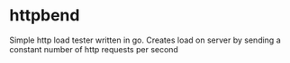# httpbend
Simple http load tester written in go. Creates load on server by sending a constant number of http requests per second
